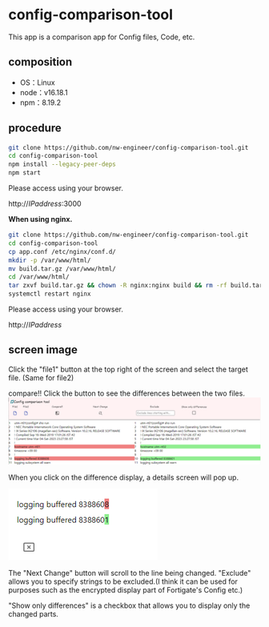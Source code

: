 # config-comparison-tool

This app is a comparison app for Config files, Code, etc.

## composition
- OS：Linux
- node：v16.18.1
- npm：8.19.2

## procedure
```bash
git clone https://github.com/nw-engineer/config-comparison-tool.git
cd config-comparison-tool
npm install --legacy-peer-deps
npm start
```
Please access using your browser.

http://_IPaddress_:3000

**When using nginx.**
```bash
git clone https://github.com/nw-engineer/config-comparison-tool.git
cd config-comparison-tool
cp app.conf /etc/nginx/conf.d/
mkdir -p /var/www/html/
mv build.tar.gz /var/www/html/
cd /var/www/html/
tar zxvf build.tar.gz && chown -R nginx:nginx build && rm -rf build.tar.gz
systemctl restart nginx
```
Please access using your browser.

http://_IPaddress_

## screen image
Click the "file1" button at the top right of the screen and select the target file. (Same for file2)

compare!! Click the button to see the differences between the two files.
![画像](/screen1.png)

When you click on the difference display, a details screen will pop up.

![画像](/screen2.png)

The "Next Change" button will scroll to the line being changed.
"Exclude" allows you to specify strings to be excluded.(I think it can be used for purposes such as the encrypted display part of Fortigate's Config etc.)

"Show only differences" is a checkbox that allows you to display only the changed parts.
